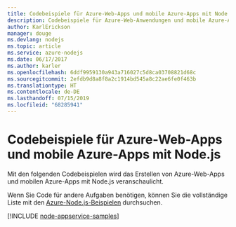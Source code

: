 ```yaml
---
title: Codebeispiele für Azure-Web-Apps und mobile Azure-Apps mit Node.js
description: Codebeispiele für Azure-Web-Anwendungen und mobile Azure-Anwendungen in Node.js
author: KarlErickson
manager: douge
ms.devlang: nodejs
ms.topic: article
ms.service: azure-nodejs
ms.date: 06/17/2017
ms.author: karler
ms.openlocfilehash: 6ddf9959130a943a716027c5d8ca03708821d68c
ms.sourcegitcommit: 2efdb9d8a8f8a2c1914bd545a8c22ae6fe0f463b
ms.translationtype: HT
ms.contentlocale: de-DE
ms.lasthandoff: 07/15/2019
ms.locfileid: "68285941"
---
```

# <a name="azure-web-and-mobile-apps-with-nodejs-code-samples"></a>Codebeispiele für Azure-Web-Apps und mobile Azure-Apps mit Node.js

Mit den folgenden Codebeispielen wird das Erstellen von Azure-Web-Apps und mobilen Azure-Apps mit Node.js veranschaulicht.

Wenn Sie Code für andere Aufgaben benötigen, können Sie die vollständige Liste mit den [Azure-Node.js-Beispielen](https://azure.microsoft.com/resources/samples/?term=nodejs) durchsuchen.

[!INCLUDE [node-appservice-samples](includes/appservice-samples.md)]